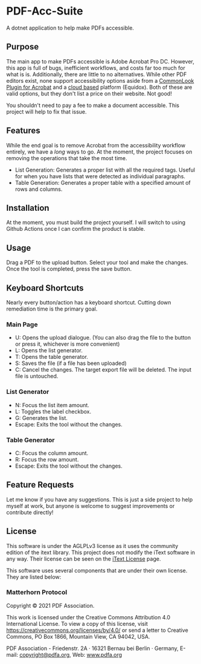 # PDF-Acc-Suite
A dotnet application to help make PDFs accessible.

## Purpose

The main app to make PDFs accessible is Adobe Acrobat Pro DC. However, this app is full of bugs, inefficient workflows, and costs far too much for what is is. Additionally, there are little to no alternatives. While other PDF editors exist, none support accessibility options aside from a [CommonLook Plugin for Acrobat](https://commonlook.com/accessibility-software/pdf/) and a [cloud based](https://equidox.co/pdf-solutions/pdf-accessibility-software/) platform (Equidox). Both of these are valid options, but they don't list a price on their website. Not good!

You shouldn't need to pay a fee to make a document accessible. This project will help to fix that issue.

## Features

While the end goal is to remove Acrobat from the accessibility workflow entirely, we have a *long* ways to go. At the moment, the project focuses on removing the operations that take the most time.

- List Generation: Generates a proper list with all the required tags. Useful for when you have lists that were detected as individual paragraphs.
- Table Generation: Generates a proper table with a specified amount of rows and columns.

## Installation

At the moment, you must build the project yourself. I will switch to using Github Actions once I can confirm the product is stable.

## Usage

Drag a PDF to the upload button. Select your tool and make the changes. Once the tool is completed, press the save button.

## Keyboard Shortcuts

Nearly every button/action has a keyboard shortcut. Cutting down remediation time is the primary goal.

### Main Page
- U: Opens the upload dialogue. (You can also drag the file to the button or press it, whichever is more convenient)
- L: Opens the list generator.
- T: Opens the table generator.
- S: Saves the file (if a file has been uploaded)
- C: Cancel the changes. The target export file will be deleted. The input file is untouched.

### List Generator
- N: Focus the list item amount.
- L: Toggles the label checkbox.
- G: Generates the list.
- Escape: Exits the tool without the changes.

### Table Generator
- C: Focus the column amount.
- R: Focus the row amount.
- Escape: Exits the tool without the changes.

## Feature Requests

Let me know if you have any suggestions. This is just a side project to help myself at work, but anyone is welcome to suggest improvements or contribute directly!

## License

This software is under the AGLPLv3 license as it uses the community edition of the itext library.
This project does not modify the iText software in any way.
Their license can be seen on the [iText License](https://itextpdf.com/how-buy/legal/agpl-gnu-affero-general-public-license) page.

This software uses several components that are under their own license. They are listed below:

### Matterhorn Protocol

Copyright © 2021 PDF Association.

This work is licensed under the Creative Commons Attribution 4.0
International License. To view a copy of this license, visit
https://creativecommons.org/licenses/by/4.0/
or send a letter to Creative Commons,
PO Box 1866, Mountain View, CA 94042, USA.

PDF Association - 
Friedenstr. 2A · 16321 Bernau bei Berlin · Germany, E-mail: copyright@pdfa.org, Web: www.pdfa.org